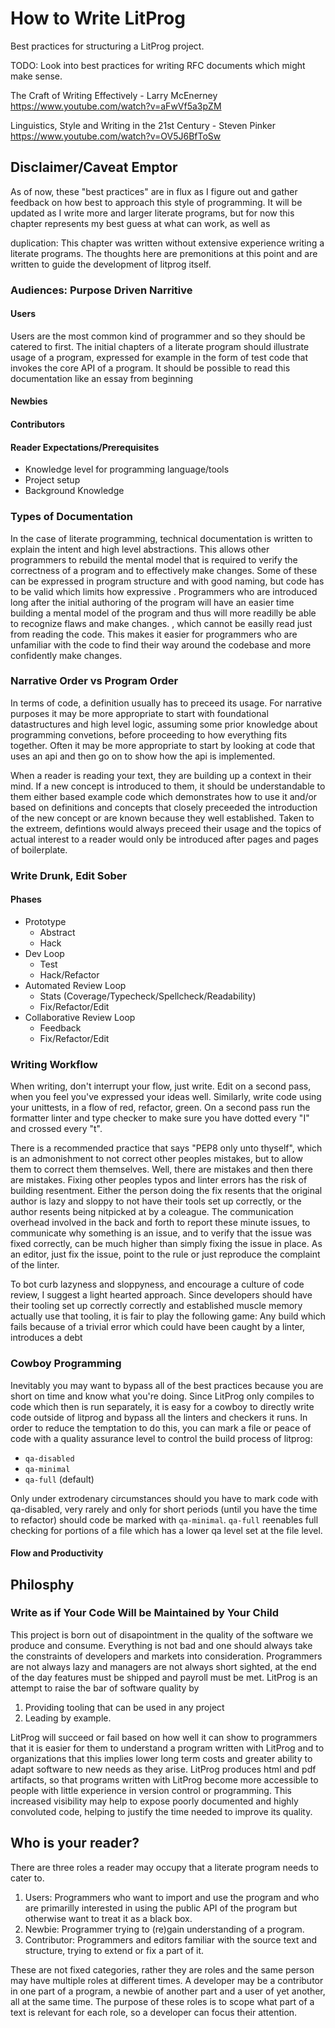 # How to Write LitProg

Best practices for structuring a LitProg project.

TODO: Look into best practices for writing RFC documents
which might make sense.

The Craft of Writing Effectively - Larry McEnerney
https://www.youtube.com/watch?v=aFwVf5a3pZM

Linguistics, Style and Writing in the 21st Century - Steven Pinker
https://www.youtube.com/watch?v=OV5J6BfToSw


## Disclaimer/Caveat Emptor

As of now, these "best practices" are in flux as I figure out and gather feedback on how best to approach this style of programming. It will be updated as I write more and larger literate programs, but for now this chapter represents my best guess at what can work, as well as 

duplication:
This chapter was written without extensive experience writing
a literate programs. The thoughts here are premonitions at
this point and are written to guide the development of litprog
itself.


### Audiences: Purpose Driven Narritive

#### Users

Users are the most common kind of programmer and so they should be
catered to first. The initial chapters of a literate program should
illustrate usage of a program, expressed for example in the form of
test code that invokes the core API of a program. It should be
possible to read this documentation like an essay from beginning

#### Newbies

#### Contributors

#### Reader Expectations/Prerequisites

 - Knowledge level for programming language/tools
 - Project setup
 - Background Knowledge
 

### Types of Documentation

In the case of literate programming, technical documentation is written to explain the intent and high level abstractions. This allows other programmers to rebuild the mental model that is required to verify the correctness of a program and to effectively make changes. Some of these can be expressed in program structure and with good naming, but code has to be valid which limits how expressive . Programmers who are introduced long after the initial authoring of the program will have an easier time building a mental model of the program and thus will more readilly be able to recognize flaws and make changes. , which cannot be easilly read just from reading the code. This makes it easier for programmers who are unfamiliar with the code to find their way around the codebase and more confidently make changes.


### Narrative Order vs Program Order

In terms of code, a definition usually has to preceed its usage. For narrative purposes it may be more appropriate to start with foundational datastructures and high level logic, assuming some prior knowledge about programming convetions, before proceeding to how everything fits together. Often it may be more appropriate to start by looking at code that uses an api and then go on to show how the api is implemented.

When a reader is reading your text, they are building up a context in their mind. If a new concept is introduced to them, it should be understandable to them either based example code which demonstrates how to use it and/or based on definitions and concepts that closely preceeded the introduction of the new concept or are known because they well established. Taken to the extreem, defintions would always preceed their usage and the topics of actual interest to a reader would only be introduced after pages and pages of boilerplate.



### Write Drunk, Edit Sober

#### Phases

- Prototype
    + Abstract
    + Hack
- Dev Loop
    + Test
    + Hack/Refactor
- Automated Review Loop
    + Stats (Coverage/Typecheck/Spellcheck/Readability)
    + Fix/Refactor/Edit
- Collaborative Review Loop
    + Feedback
    + Fix/Refactor/Edit



### Writing Workflow

When writing, don't interrupt your flow, just write. Edit on a
second pass, when you feel you've expressed your ideas well.
Similarly, write code using your unittests, in a flow of red,
refactor, green. On a second pass run the formatter linter
and type checker to make sure you have dotted every "I" and
crossed every "t".

There is a recommended practice that says "PEP8 only unto
thyself", which is an admonishment to not correct other peoples
mistakes, but to allow them to correct them themselves. Well,
there are mistakes and then there are mistakes. Fixing other
peoples typos and linter errors has the risk of building
resentment. Either the person doing the fix resents that the
original author is lazy and sloppy to not have their tools set up
correctly, or the author resents being nitpicked at by a
coleague. The communication overhead involved in the back and
forth to report these minute issues, to communicate why something
is an issue, and to verify that the issue was fixed correctly,
can be much higher than simply fixing the issue in place. As an
editor, just fix the issue, point to the rule or just reproduce
the complaint of the linter.

To bot curb lazyness and sloppyness, and encourage a culture of
code review, I suggest a light hearted approach. Since developers
should have their tooling set up correctly correctly and
established muscle memory actually use that tooling, it is fair
to play the following game: Any build which fails because of a
trivial error which could have been caught by a linter,
introduces a debt


### Cowboy Programming

Inevitably you may want to bypass all of the best practices
because you are short on time and know what you're doing. Since
LitProg only compiles to code which then is run separately, it is
easy for a cowboy to directly write code outside of litprog and
bypass all the linters and checkers it runs. In order to reduce
the temptation to do this, you can mark a file or peace of code
with a quality assurance level to control the build process of litprog:

 - `qa-disabled`
 - `qa-minimal`
 - `qa-full` (default)

Only under extrodenary circumstances should you have to mark code
with qa-disabled, very rarely and only for short periods (until
you have the time to refactor) should code be marked with
`qa-minimal`. `qa-full` reenables full checking for portions of
a file which has a lower qa level set at the file level.




#### Flow and Productivity

## Philosphy

### Write as if Your Code Will be Maintained by Your Child

This project is born out of disapointment in the quality of the
software we produce and consume. Everything is not bad and one
should always take the constraints of developers and markets into
consideration. Programmers are not always lazy and managers are
not always short sighted, at the end of the day features must be
shipped and payroll must be met. LitProg is an attempt to raise
the bar of software quality by

 1. Providing tooling that can be used in any project
 2. Leading by example.

LitProg will succeed or fail based on how well it can show to
programmers that it is easier for them to understand a program
written with LitProg and to organizations that this implies lower
long term costs and greater ability to adapt software to new
needs as they arise. LitProg produces html and pdf artifacts, so
that programs written with LitProg become more accessible to
people with little experience in version control or programming.
This increased visibility may help to expose poorly documented
and highly convoluted code, helping to justify the time needed
to improve its quality.



## Who is your reader?

There are three roles a reader may occupy that a literate program
needs to cater to.

 1. Users: Programmers who want to import and use the program and
    who are primarilly interested in using the public API of the
    program but otherwise want to treat it as a black box.
 2. Newbie: Programmer trying to (re)gain understanding of a
    program.
 3. Contributor: Programmers and editors familiar with the source
    text and structure, trying to extend or fix a part of it.

These are not fixed categories, rather they are roles and the same
person may have multiple roles at different times. A developer
may be a contributor in one part of a program, a newbie of another
part and a user of yet another, all at the same time. The purpose
of these roles is to scope what part of a text is relevant for
each role, so a developer can focus their attention.
